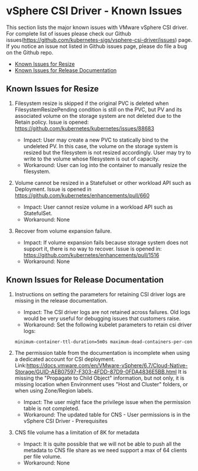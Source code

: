 # vSphere CSI Driver - Known Issues

This section lists the major known issues with VMware vSphere CSI driver. For complete list of issues please check our Github issues(https://github.com/kubernetes-sigs/vsphere-csi-driver/issues) page. If you notice an issue not listed in Github issues page, please do file a bug on the Github repo.

- [Known Issues for Resize](#known_issues_for_resize)
- [Known Issues for Release Documentation](#known_issues_for_release_documentation)

## Known Issues for Resize<a id="known_issues_for_resize"></a>

1. Filesystem resize is skipped if the original PVC is deleted when FilesystemResizePending condition is still on the PVC, but PV and its associated volume on the storage system are not deleted due to the Retain policy. Issue is opened: https://github.com/kubernetes/kubernetes/issues/88683

   - Impact: User may create a new PVC to statically bind to the undeleted PV.  In this case, the volume on the storage system is resized but the filesystem is not resized accordingly. User may try to write to the volume whose filesystem is out of capacity.
   - Workaround: User can log into the container to manually resize the filesystem.

2. Volume cannot be resized in a Statefulset or other workload API such as Deployment. Issue is opened in https://github.com/kubernetes/enhancements/pull/660

    - Impact: User cannot resize volume in a workload API such as StatefulSet.
    - Workaround: None
    
3. Recover from volume expansion failure.

    - Impact: If volume expansion fails because storage system does not support it, there is no way to recover. Issue is    opened in: https://github.com/kubernetes/enhancements/pull/1516
    - Workaround: None
    
## Known Issues for Release Documentation<a id="known_issues_for_release_documentation"></a>
1. Instructions on setting the parameters for retaining CSI driver logs are missing in the release documentation. 

    - Impact:  The CSI driver logs are not retained across failures. Old logs would be very useful for debugging issues that customers raise.
    - Workaround: Set the following kubelet parameters to retain csi driver logs:
    ```bash
    minimum-container-ttl-duration=5m0s maximum-dead-containers-per-container=5
    ```
2. The permission table from the documentation is incomplete when using a dedicated account for CSI deployment. Link:https://docs.vmware.com/en/VMware-vSphere/6.7/Cloud-Native-Storage/GUID-AEB07597-F303-4FDD-87D9-0FDA4836E5BB.html  It is missing the "Propagate to Child Object" information, but not only, it is missing location when Environment uses "Host and Cluster" folders, or when using Zone/Region labels.

    - Impact:  The user might face the privilege issue when the permission table is not completed.
    - Workaround: The updated table for CNS - User permissions is in the vSphere CSI Driver - Prerequisites
    
3. CNS file volume has a limitation of 8K for metadata

    - Impact:  It is quite possible that we will not be able to push all the metadata to CNS file share as we need support a max of 64 clients per file volume.
    - Workaround: None
